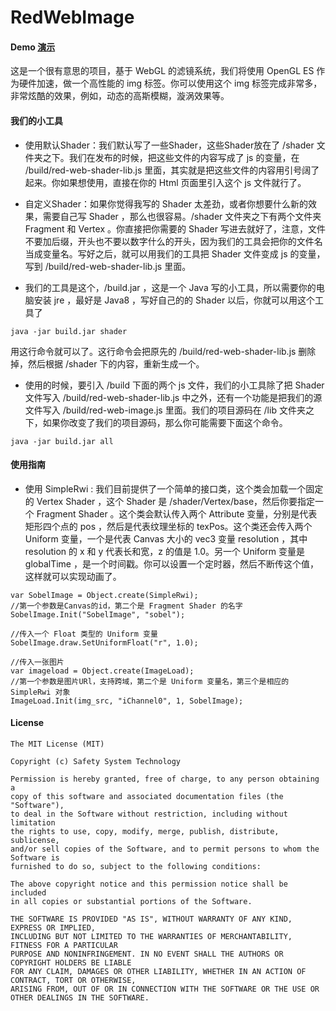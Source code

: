 # RedWebImage

#### Demo [演示](https://redknotmiaoyuqiao.github.io/RedWebImage/index.html "主页")

这是一个很有意思的项目，基于 WebGL 的滤镜系统，我们将使用 OpenGL ES 作为硬件加速，做一个高性能的 img 标签。你可以使用这个 img 标签完成非常多，非常炫酷的效果，例如，动态的高斯模糊，漩涡效果等。

#### 我们的小工具
- 使用默认Shader：我们默认写了一些Shader，这些Shader放在了 /shader 文件夹之下。我们在发布的时候，把这些文件的内容写成了 js 的变量，在 /build/red-web-shader-lib.js 里面，其实就是把这些文件的内容用引号阔了起来。你如果想使用，直接在你的 Html 页面里引入这个 js 文件就行了。

- 自定义Shader：如果你觉得我写的 Shader 太差劲，或者你想要什么新的效果，需要自己写 Shader ，那么也很容易。/shader 文件夹之下有两个文件夹 Fragment 和 Vertex 。你直接把你需要的 Shader 写进去就好了，注意，文件不要加后缀，开头也不要以数字什么的开头，因为我们的工具会把你的文件名当成变量名。写好之后，就可以用我们的工具把 Shader 文件变成 js 的变量，写到 /build/red-web-shader-lib.js 里面。

- 我们的工具是这个，/build.jar ，这是一个 Java 写的小工具，所以需要你的电脑安装 jre ，最好是 Java8 ，写好自己的的 Shader 以后，你就可以用这个工具了
````
java -jar build.jar shader
````
用这行命令就可以了。这行命令会把原先的 /build/red-web-shader-lib.js 删除掉，然后根据 /shader 下的内容，重新生成一个。

- 使用的时候，要引入 /build 下面的两个 js 文件，我们的小工具除了把 Shader 文件写入 /build/red-web-shader-lib.js 中之外，还有一个功能是把我们的源文件写入 /build/red-web-image.js 里面。我们的项目源码在 /lib 文件夹之下，如果你改变了我们的项目源码，那么你可能需要下面这个命令。
````
java -jar build.jar all
````

#### 使用指南

- 使用 SimpleRwi : 我们目前提供了一个简单的接口类，这个类会加载一个固定的 Vertex Shader ，这个 Shader 是 /shader/Vertex/base，然后你要指定一个 Fragment Shader 。这个类会默认传入两个 Attribute 变量，分别是代表矩形四个点的 pos ，然后是代表纹理坐标的 texPos。这个类还会传入两个 Uniform 变量，一个是代表 Canvas 大小的 vec3 变量 resolution ，其中 resolution 的 x 和 y 代表长和宽，z 的值是 1.0。另一个 Uniform 变量是 globalTime ，是一个时间戳。你可以设置一个定时器，然后不断传这个值，这样就可以实现动画了。

````
var SobelImage = Object.create(SimpleRwi);
//第一个参数是Canvas的id，第二个是 Fragment Shader 的名字
SobelImage.Init("SobelImage", "sobel");

//传入一个 Float 类型的 Uniform 变量
SobelImage.draw.SetUniformFloat("r", 1.0);

//传入一张图片
var imageload = Object.create(ImageLoad);
//第一个参数是图片URl，支持跨域，第二个是 Uniform 变量名，第三个是相应的 SimpleRwi 对象
ImageLoad.Init(img_src, "iChannel0", 1, SobelImage);
````

#### License

    The MIT License (MIT)

    Copyright (c) Safety System Technology

    Permission is hereby granted, free of charge, to any person obtaining a
    copy of this software and associated documentation files (the "Software"),
    to deal in the Software without restriction, including without limitation
    the rights to use, copy, modify, merge, publish, distribute, sublicense,
    and/or sell copies of the Software, and to permit persons to whom the Software is
    furnished to do so, subject to the following conditions:

    The above copyright notice and this permission notice shall be included
    in all copies or substantial portions of the Software.

    THE SOFTWARE IS PROVIDED "AS IS", WITHOUT WARRANTY OF ANY KIND, EXPRESS OR IMPLIED,
    INCLUDING BUT NOT LIMITED TO THE WARRANTIES OF MERCHANTABILITY, FITNESS FOR A PARTICULAR
    PURPOSE AND NONINFRINGEMENT. IN NO EVENT SHALL THE AUTHORS OR COPYRIGHT HOLDERS BE LIABLE
    FOR ANY CLAIM, DAMAGES OR OTHER LIABILITY, WHETHER IN AN ACTION OF CONTRACT, TORT OR OTHERWISE,
    ARISING FROM, OUT OF OR IN CONNECTION WITH THE SOFTWARE OR THE USE OR OTHER DEALINGS IN THE SOFTWARE.
